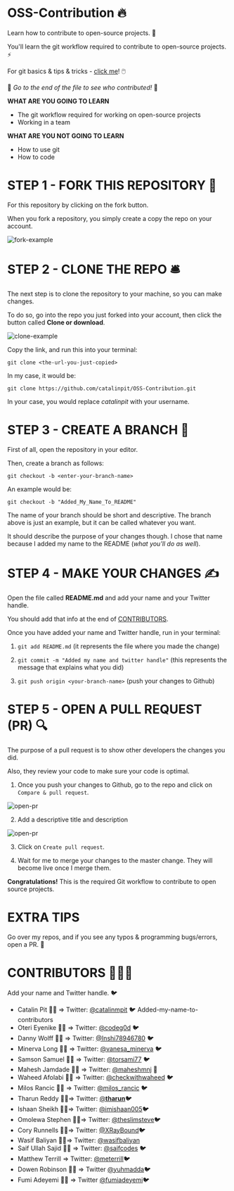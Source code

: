 # OSS-Contribution 🔥

Learn how to contribute to open-source projects. 🚀

You'll learn the git workflow required to contribute to open-source projects. ⚡

For git basics & tips & tricks - [click me](https://github.com/catalinpit/git_tips_tricks)! 🖱️

👀 _Go to the end of the file to see who contributed!_ 👀

**WHAT ARE YOU GOING TO LEARN**

- The git workflow required for working on open-source projects
- Working in a team

**WHAT ARE YOU NOT GOING TO LEARN**

- How to use git
- How to code

# STEP 1 - FORK THIS REPOSITORY 🍴

For this repository by clicking on the fork button.

When you fork a repository, you simply create a copy the repo on your account.

![fork-example](https://i.imgur.com/25zTC2z.png)

# STEP 2 - CLONE THE REPO 🛎️

The next step is to clone the repository to your machine, so you can make changes.

To do so, go into the repo you just forked into your account, then click the button called **Clone or download**.

![clone-example](https://i.imgur.com/M5s7H3C.png?1)

Copy the link, and run this into your terminal:

`git clone <the-url-you-just-copied>`

In my case, it would be:

`git clone https://github.com/catalinpit/OSS-Contribution.git`

In your case, you would replace _catalinpit_ with your username.

# STEP 3 - CREATE A BRANCH 🌲

First of all, open the repository in your editor.

Then, create a branch as follows:

`git checkout -b <enter-your-branch-name>`

An example would be:

`git checkout -b "Added_My_Name_To_README"`

The name of your branch should be short and descriptive. The branch above is just an example, but it can be called whatever you want.

It should describe the purpose of your changes though. I chose that name because I added my name to the README (_what you'll do as well_).

# STEP 4 - MAKE YOUR CHANGES ✍️

Open the file called **README.md** and add your name and your Twitter handle.

You should add that info at the end of [CONTRIBUTORS](#contributors-%f0%9f%a7%91%e2%80%8d%f0%9f%a4%9d%e2%80%8d%f0%9f%a7%91).

Once you have added your name and Twitter handle, run in your terminal:

1. `git add README.md` (it represents the file where you made the change)

2. `git commit -m "Added my name and twitter handle"` (this represents the message that explains what you did)

3. `git push origin <your-branch-name>` (push your changes to Github)

# STEP 5 - OPEN A PULL REQUEST (PR) 🔍

The purpose of a pull request is to show other developers the changes you did.

Also, they review your code to make sure your code is optimal.

1. Once you push your changes to Github, go to the repo and click on `Compare & pull request`.

![open-pr](https://i.imgur.com/PsG0WtD.png)

2. Add a descriptive title and description

![open-pr](https://i.imgur.com/Wq0SeLA.png?1)

3. Click on `Create pull request`.

4. Wait for me to merge your changes to the master change. They will become live once I merge them.

**Congratulations!** This is the required Git workflow to contribute to open source projects.

# EXTRA TIPS

Go over my repos, and if you see any typos & programming bugs/errors, open a PR. 🥳

# CONTRIBUTORS 🧑‍🤝‍🧑

Add your name and Twitter handle. 🐦

- Catalin Pit 🚀💡 => Twitter: [@catalinmpit](https://twitter.com/catalinmpit) 🐦
  Added-my-name-to-contributors
- Oteri Eyenike 🚀💡 => Twitter: [@codeg0d](https://twitter.com/codeg0d) 🐦
- Danny Wolff 🚀💡 => Twitter: [@Inshi78946780](https://twitter.com/Inshi78946780) 🐦
- Minerva Long 🚀💡 => Twitter: [@vanesa_minerva](https://twitter.com/vanesa_minerva) 🐦
- Samson Samuel 🚀💡 => Twitter: [@torsami77](https://twitter.com/torsami77) 🐦
- Mahesh Jamdade 🚀💡 => Twitter: [@maheshmnj](https://twitter.com/maheshmnj) 💙
- Waheed Afolabi 🚀💡 => Twitter: [@checkwithwaheed](https://twitter.com/checkwithwaheed) 🐦
- Milos Rancic 🚀💡 => Twitter: [@milos_rancic](https://twitter.com/milos_rancic) 🐦
- Tharun Reddy 🚀💡=> Twitter: [@**tharun**](https://twitter.com/__tharun__)🐦
- Ishaan Sheikh 🚀💡=> Twitter: [@imishaan005](https://twitter.com/imishaan005)🐦
- Omolewa Stephen 🚀💡=> Twitter: [@theslimsteve](https://twitter.com/theslimsteve)🐦
- Cory Runnells 🚀💡=> Twitter: [@XRayBound](https://twitter.com/XRayBound)🐦
- Wasif Baliyan 🚀💡=> Twitter: [@wasifbaliyan](https://twitter.com/wasifbaliyan)
- Saif Ullah Sajid 🚀💡 => Twitter: [@saifcodes](https://twitter.com/saifcodes) 🐦
- Matthew Terrill => Twitter: [@meterrill](https://twitter.com/meterrill)🐦
- Dowen Robinson 🚀💡 => Twitter [@yuhmadda](https://twitter.com/yuhmadda)🐦
- Fumi Adeyemi 🚀💡 => Twitter [@fumiadeyemi](https://twitter.com/fumiadeyemi)🐦
